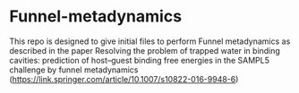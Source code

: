 # Funnel-metadynamics
This repo is designed to give initial files to perform Funnel metadynamics as described in the paper Resolving the problem of trapped water in binding cavities: prediction of host–guest binding free energies in the SAMPL5 challenge by funnel metadynamics (https://link.springer.com/article/10.1007/s10822-016-9948-6)
